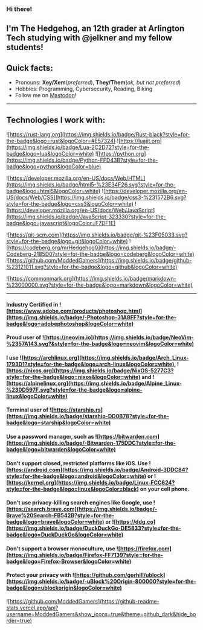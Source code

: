 ### Hi there!

I'm The Hedgehog, an 12th grader at Arlington Tech studying with @jelkner and my fellow students!
---
## Quick facts:
- Pronouns: **Xey/Xem**(*preferred*), **They/Them**(*ok, but not preferred*) 
- Hobbies: Programming, Cybersecurity, Reading, Biking
- Follow me on <a rel="me" href="https://fosstodon.org/@thehedgeh0g">Mastodon</a>!
---
## Technologies I work with:

![https://rust-lang.org](https://img.shields.io/badge/Rust-black?style=for-the-badge&logo=rust&logoColor=#E57324)
![https://luajit.org](https://img.shields.io/badge/Lua-2C2D72?style=for-the-badge&logo=lua&logoColor=white)
![https://python.org](https://img.shields.io/badge/Python-FFD43B?style=for-the-badge&logo=python&logoColor=blue)

![https://developer.mozilla.org/en-US/docs/Web/HTML](https://img.shields.io/badge/html5-%23E34F26.svg?style=for-the-badge&logo=html5&logoColor=white)
![https://developer.mozilla.org/en-US/docs/Web/CSS](https://img.shields.io/badge/css3-%231572B6.svg?style=for-the-badge&logo=css3&logoColor=white)
![https://developer.mozilla.org/en-US/docs/Web/JavaScript](https://img.shields.io/badge/JavaScript-323330?style=for-the-badge&logo=javascript&logoColor=F7DF1E)

![https://git-scm.com](https://img.shields.io/badge/git-%23F05033.svg?style=for-the-badge&logo=git&logoColor=white)
![https://codeberg.org/mrHedgehog0](https://img.shields.io/badge/-Codeberg-2185D0?style=for-the-badge&logo=codeberg&logoColor=white)
![https://github.com/ModdedGamers](https://img.shields.io/badge/github-%23121011.svg?style=for-the-badge&logo=github&logoColor=white)

![https://commonmark.org](https://img.shields.io/badge/markdown-%23000000.svg?style=for-the-badge&logo=markdown&logoColor=white)

---

#### Industry Certified in ![https://www.adobe.com/products/photoshop.html](https://img.shields.io/badge/-Photoshop-31A8FF?style=for-the-badge&logo=adobephotoshop&logoColor=white)

#### Proud user of ![https://neovim.io](https://img.shields.io/badge/NeoVim-%2357A143.svg?&style=for-the-badge&logo=neovim&logoColor=white)

#### I use ![https://archlinux.org](https://img.shields.io/badge/Arch_Linux-1793D1?style=for-the-badge&logo=arch-linux&logoColor=white), ![https://nixos.org](https://img.shields.io/badge/NixOS-5277C3?style=for-the-badge&logo=nixos&logoColor=white) and ![https://alpinelinux.org](https://img.shields.io/badge/Alpine_Linux-%230D597F.svg?style=for-the-badge&logo=alpine-linux&logoColor=white)

#### Terminal user of ![https://starship.rs](https://img.shields.io/badge/starship-DD0B78?style=for-the-badge&logo=starship&logoColor=white)

#### Use a password manager, such as ![https://bitwarden.com](https://img.shields.io/badge/-Bitwarden-175DDC?style=for-the-badge&logo=bitwarden&logoColor=white)

#### Don't support closed, restricted platforms like iOS. Use ![https://android.com](https://img.shields.io/badge/Android-3DDC84?style=for-the-badge&logo=android&logoColor=white) or ![https://kernel.org](https://img.shields.io/badge/Linux-FCC624?style=for-the-badge&logo=linux&logoColor=black) on your cell phone.

#### Don't use privacy-killing search engines like Google, use ![https://search.brave.com](https://img.shields.io/badge/-Brave%20Search-FB542B?style=for-the-badge&logo=brave&logoColor=white) or ![https://ddg.co](https://img.shields.io/badge/DuckDuckGo-DE5833?style=for-the-badge&logo=DuckDuckGo&logoColor=white)

#### Don't support a browser monoculture, use ![https://firefox.com](https://img.shields.io/badge/Firefox-FF7139?style=for-the-badge&logo=Firefox-Browser&logoColor=white)

#### Protect your privacy with ![https://github.com/gorhill/ublock](https://img.shields.io/badge/-uBlock%20Origin-800000?style=for-the-badge&logo=ublockorigin&logoColor=white)

![https://github.com/ModdedGamers](https://github-readme-stats.vercel.app/api?username=ModdedGamers&show_icons=true&theme=github_dark&hide_border=true)
